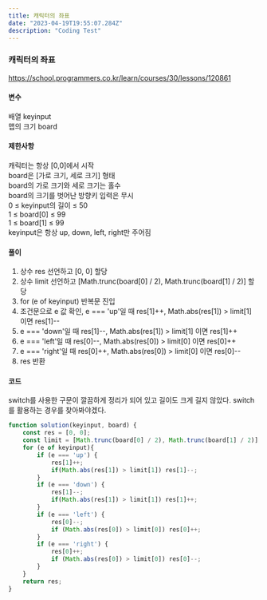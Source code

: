 ```yaml
---
title: 캐릭터의 좌표
date: "2023-04-19T19:55:07.284Z"
description: "Coding Test"
---
```

### 캐릭터의 좌표    
https://school.programmers.co.kr/learn/courses/30/lessons/120861    
    
#### 변수    
배열 keyinput    
맵의 크기 board    
    
#### 제한사항    
캐릭터는 항상 [0,0]에서 시작    
board은 [가로 크기, 세로 크기] 형태    
board의 가로 크기와 세로 크기는 홀수    
board의 크기를 벗어난 방향키 입력은 무시    
0 ≤ keyinput의 길이 ≤ 50    
1 ≤ board[0] ≤ 99    
1 ≤ board[1] ≤ 99    
keyinput은 항상 up, down, left, right만 주어짐    
    
#### 풀이    
1. 상수 res 선언하고 [0, 0] 할당    
2. 상수 limit 선언하고 [Math.trunc(board[0] / 2), Math.trunc(board[1] / 2)] 할당    
3. for (e of keyinput) 반복문 진입    
4. 조건문으로 e 값 확인, e === 'up'일 때 res[1]++, Math.abs(res[1]) > limit[1] 이면 res[1]--    
5. e === 'down'일 때 res[1]--, Math.abs(res[1]) > limit[1] 이면 res[1]++    
6. e === 'left'일 때 res[0]--, Math.abs(res[0]) > limit[0] 이면 res[0]++    
7. e === 'right'일 때 res[0]++, Math.abs(res[0]) > limit[0] 이면 res[0]--    
8. res 반환    
    
#### 코드    
switch를 사용한 구문이 깔끔하게 정리가 되어 있고 길이도 크게 길지 않았다. switch를 활용하는 경우를 찾아봐야겠다.    
```JavaScript
function solution(keyinput, board) {
    const res = [0, 0];
    const limit = [Math.trunc(board[0] / 2), Math.trunc(board[1] / 2)];
    for (e of keyinput){
        if (e === 'up') {
            res[1]++;
            if(Math.abs(res[1]) > limit[1]) res[1]--;
        }
        if (e === 'down') {
            res[1]--;
            if(Math.abs(res[1]) > limit[1]) res[1]++;
        }
        if (e === 'left') {
            res[0]--;
            if (Math.abs(res[0]) > limit[0]) res[0]++;
        }
        if (e === 'right') {
            res[0]++;
            if (Math.abs(res[0]) > limit[0]) res[0]--;
        }
    }
    return res;
}
```